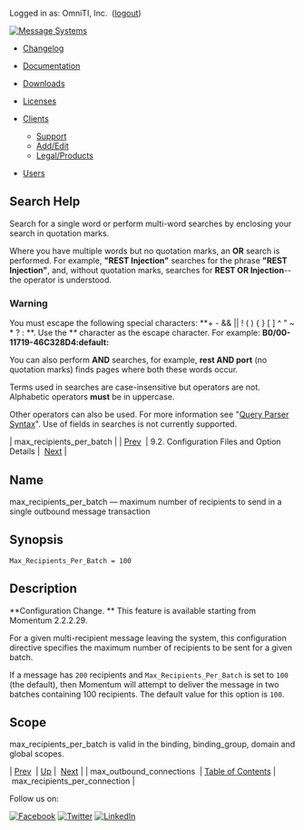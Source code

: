 Logged in as: OmniTI, Inc.  ([logout](https://support.messagesystems.com/logout.php))

[![Message Systems](https://support.messagesystems.com/images/ms-white205.png)](https://support.messagesystems.com/start.php) 

*   [Changelog](https://support.messagesystems.com/start.php?show=changelog)
*   [Documentation](https://support.messagesystems.com/docs/)
*   [Downloads](https://support.messagesystems.com/start.php)

*   [Licenses](https://support.messagesystems.com/license_summary.php)
*   <a href="">Clients</a>
    *   [Support](https://support.messagesystems.com/cs.php)
    *   [Add/Edit](https://support.messagesystems.com/edit_client.php)
    *   [Legal/Products](https://support.messagesystems.com/edit_products.php)
*   [Users](https://support.messagesystems.com/edit_customer.php)

## Search Help

Search for a single word or perform multi-word searches by enclosing your search in quotation marks.

Where you have multiple words but no quotation marks, an **OR** search is performed. For example, **"REST Injection"** searches for the phrase **"REST Injection"**, and, without quotation marks, searches for **REST OR Injection**--the operator is understood.

### Warning

You must escape the following special characters: **+ - && || ! ( ) { } [ ] ^ " ~ * ? : \**. Use the **\** character as the escape character. For example: **B0/00-11719-46C328D4\:default\:**

You can also perform **AND** searches, for example, **rest AND port** (no quotation marks) finds pages where both these words occur.

Terms used in searches are case-insensitive but operators are not. Alphabetic operators **must** be in uppercase.

Other operators can also be used. For more information see "[Query Parser Syntax](https://lucene.apache.org/core/old_versioned_docs/versions/3_0_0/queryparsersyntax.html)". Use of fields in searches is not currently supported.

| max_recipients_per_batch |
| [Prev](conf.ref.max_outbound_connections.php)  | 9.2. Configuration Files and Option Details |  [Next](conf.ref.max_recipients_per_connection.php) |

<a name="conf.ref.max_recipients_per_batch"></a>
## Name

max_recipients_per_batch — maximum number of recipients to send in a single outbound message transaction

## Synopsis

`Max_Recipients_Per_Batch = 100`

<a name="idp5759936"></a>
## Description

**Configuration Change. ** This feature is available starting from Momentum 2.2.2.29.

For a given multi-recipient message leaving the system, this configuration directive specifies the maximum number of recipients to be sent for a given batch.

If a message has `200` recipients and `Max_Recipients_Per_Batch` is set to `100` (the default), then Momentum will attempt to deliver the message in two batches containing 100 recipients. The default value for this option is `100`.

<a name="idp5766768"></a>
## Scope

max_recipients_per_batch is valid in the binding, binding_group, domain and global scopes.

| [Prev](conf.ref.max_outbound_connections.php)  | [Up](conf.ref.files.php) |  [Next](conf.ref.max_recipients_per_connection.php) |
| max_outbound_connections  | [Table of Contents](index.php) |  max_recipients_per_connection |

Follow us on:

[![Facebook](https://support.messagesystems.com/images/icon-facebook.png)](http://www.facebook.com/messagesystems) [![Twitter](https://support.messagesystems.com/images/icon-twitter.png)](http://twitter.com/#!/MessageSystems) [![LinkedIn](https://support.messagesystems.com/images/icon-linkedin.png)](http://www.linkedin.com/company/message-systems)